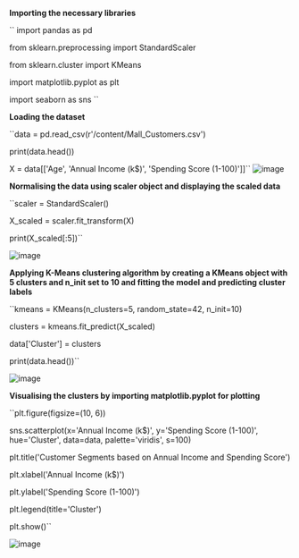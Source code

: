 **Importing the necessary libraries**

``
import pandas as pd

from sklearn.preprocessing import StandardScaler

from sklearn.cluster import KMeans

import matplotlib.pyplot as plt

import seaborn as sns 
``


**Loading the dataset**

``data = pd.read_csv(r'/content/Mall_Customers.csv')

print(data.head())

X = data[['Age', 'Annual Income (k$)', 'Spending Score (1-100)']]``
![image](https://github.com/user-attachments/assets/95d0e9e3-4f4a-4f5f-b312-30d2973e1240)


**Normalising the data using scaler object and displaying the scaled data**

``scaler = StandardScaler()

X_scaled = scaler.fit_transform(X)

print(X_scaled[:5])``

![image](https://github.com/user-attachments/assets/97e4ec21-6a2c-4101-bd23-efe56e36fe6c)


**Applying K-Means clustering algorithm by creating a KMeans object with 5 clusters and n_init set to 10 and fitting the model and predicting cluster labels**

``kmeans = KMeans(n_clusters=5, random_state=42, n_init=10)

clusters = kmeans.fit_predict(X_scaled)

data['Cluster'] = clusters

print(data.head())``

![image](https://github.com/user-attachments/assets/0d7c79a1-d8ae-4025-8f0b-f3ff00f12867)


**Visualising the clusters by importing matplotlib.pyplot for plotting**

``plt.figure(figsize=(10, 6))

sns.scatterplot(x='Annual Income (k$)', y='Spending Score (1-100)', hue='Cluster', data=data, palette='viridis', s=100)

plt.title('Customer Segments based on Annual Income and Spending Score')

plt.xlabel('Annual Income (k$)')

plt.ylabel('Spending Score (1-100)')

plt.legend(title='Cluster')

plt.show()``

![image](https://github.com/user-attachments/assets/c3f06aa9-ac52-4a5c-b2f7-f5d5694a68ae)
